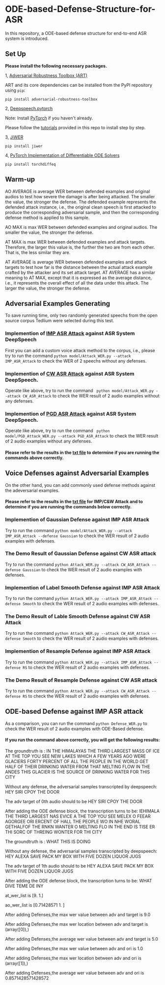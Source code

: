 # ODE-based-Defense-Structure-for-ASR

In this repository, a ODE-based defense structure for end-to-end ASR system is introduced.

## Set Up

**Please install the following necessary packages.**

1, [Adversarial Robustness Toolbox (ART)](https://github.com/Trusted-AI/adversarial-robustness-toolbox) <br>

ART and its core dependencies can be installed from the PyPI repository using `pip`:<br>

`pip install adversarial-robustness-toolbox`<br>

2, [Deepspeech.pytorch](https://github.com/SeanNaren/deepspeech.pytorch) <br>

Note: Install [PyTorch](https://github.com/pytorch/pytorch#installation) if you haven't already.

Please follow the [tutorials](https://github.com/SeanNaren/deepspeech.pytorch) provided in this repo to install step by step.

3, [JiWER](https://github.com/jitsi/jiwer)

`pip install jiwer`

4, [PyTorch Implementation of Differentiable ODE Solvers](https://github.com/rtqichen/torchdiffeq)

`pip install torchdiffeq`

## Warm-up 

AO AVERAGE is average WER between defended examples and original audios
to test how severe the damage is after being attacked. The smaller the value,
the stronger the defense. The defended example represents the defended attack
instance, i.e., the original clean speech is first attacked to produce the corresponding
adversarial sample, and then the corresponding defense method is applied to
this sample.

AO MAX is max WER between defended examples and original audios. The
smaller the value, the stronger the defense.

AT MAX is max WER between defended examples and attack targets. Therefore,
the larger this value is, the further the two are from each other. That is, the less
similar they are.

AT AVERAGE is average WER between defended examples and attack targets
to test how far is the distance between the actual attack example crafted by the
attacker and its set attack target. AT AVERAGE has a similar meaning to AT
MAX, except that it is expressed as the average distance, i.e., it represents the
overall effect of all the data under this attack. The larger the value, the stronger
the defense.

## Adversarial Examples Generating

To save running time, only two randomly generated speechs from the open source corpus Tedlium were selected during this test.

### Implemention of [IMP ASR Attack](https://arxiv.org/abs/1903.10346) against ASR System DeepSpeech

First you can add a custom voice attack method to the corpus, i.e., please try to run the command `python model/Attack_WER.py --attack IMP_ASR_Attack` to check the WER of 2 speechs without any defenses.

### Implemention of [CW ASR Attack](https://arxiv.org/abs/1801.01944) against ASR System DeepSpeech.

Operate like above, try to run the command ` python model/Attack_WER.py --attack CW_ASR_Attack` to check the WER result of 2 audio examples without any defenses. 

### Implemention of [PGD ASR Attack](https://arxiv.org/abs/1906.03333) against ASR System DeepSpeech.

Operate like above, try to run the command ` python model/PGD_Attack_WER.py --attack PGD_ASR_Attack` to check the WER result of 2 audio examples without any defenses. 

#### Please refer to the results in the [txt file](https://github.com/Winterzhangwinter/ODE-Based-Defense-Structure-for-ASR-System/blob/main/Result_of_Attack.txt) to determine if you are running the commands above correctly.

## Voice Defenses against Adversarial Examples

On the other hand, you can add commonly used defense methods against the adeversarial examples.

#### Please refer to the results in the [txt file](https://github.com/Winterzhangwinter/ODE-Based-Defense-Structure-for-ASR-System/blob/main/Result_of_Defense.txt) for IMP/C&W Attack and to determine if you are running the commands below correctly.

### Implemention of Gaussian Defense against IMP ASR Attack

Try to run the command `python model/Attack_WER.py --attack IMP_ASR_Attack --defense Gaussian` to check the WER result of 2 audio examples with defenses.

### The Demo Result of Gaussian Defense against CW ASR attack

Try to run the command `python Attack_WER.py --attack CW_ASR_Attack --defense Gaussian` to check the WER result of 2 audio examples with defenses. 

### Implemention of Label Smooth Defense against IMP ASR Attack

Try to run the command `python Attack_WER.py --attack IMP_ASR_Attack --defense Smooth` to check the WER result of 2 audio examples with defenses. 

### The Demo Result of Lable Smooth Defense against CW ASR Attack

Try to run the command `python Attack_WER.py --attack CW_ASR_Attack --defense Smooth` to check the WER result of 2 audio examples with defenses.

### Implemention of Resample Defense against IMP ASR Attack

Try to run the command `python Attack_WER.py --attack IMP_ASR_Attack --defense RS` to check the WER result of 2 audio examples with defenses.

### The Demo Result of Resample Defense against CW ASR attack

Try to run the command `python Attack_WER.py --attack CW_ASR_Attack --defense RS` to check the WER result of 2 audio examples with defenses. 


## ODE-based Defense against IMP ASR attack

As a comparison, you can run the command `python Defense_WER.py` to check the WER result of 2 audio examples with ODE-Based defense. 

#### If you run the command above correctly, you will get the following results:

The groundtruth is :  IN THE HIMALAYAS THE THIRD LARGEST MASS OF ICE AT THE TOP YOU SEE NEW LAKES WHICH A FEW YEARS AGO WERE GLACIERS FORTY PERCENT OF ALL THE PEOPLE IN THE WORLD GET HALF OF THEIR DRINKING WATER FROM THAT MELTING FLOW IN THE ANDES THIS GLACIER IS THE SOURCE OF DRINKING WATER FOR THIS CITY

Without any defense, the adversarial samples transcripted by deepspeech:  HEY SIRI CPOY THE DOOR

The adv target of 0th audio should to be HEY SIRI CPOY THE DOOR

After adding the ODE defense block, the transcription turns to be:  IEHIMALA THE THIRD LARGEST NAS EVICE A THE TOP YOU SEE MELEX  O FEEAR AGORGEE ORI ERCENT OF HALL THE PEOPLE WO IN NHE WORAL GETHALFOF THE RNKN WANTER O MELTING FLO IN THE END IS TISE ER THI SORC OF THREING WONTER FOR THI CITY

The groundtruth is :  WHAT THIS IS DOING

Without any defense, the adversarial samples transcripted by deepspeech:  HEY ALEXA SAVE PACK MY BOX WITH FIVE DOZEN LIQUOR JUGS

The adv target of 1th audio should to be HEY ALEXA SAVE PACK MY BOX WITH FIVE DOZEN LIQUOR JUGS

After adding the ODE defense block, the transcription turns to be:  WHAT DIVE TEME DE INY

at_wer_list is [9. 1.]

ao_wer_list is [0.71428571 1.        ]

After adding Defenses,the max wer value between adv and target is  9.0

After adding Defenses,the max wer location between adv and target is  (array([0]),)

After adding Defenses,the average wer value between adv and target is  5.0

After adding Defenses,the max wer value between adv and ori is  1.0

After adding Defenses,the max wer location between adv and ori is  (array([1]),)

After adding Defenses,the average wer value between adv and ori is  0.8571428571428572
